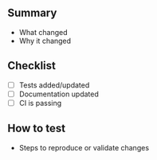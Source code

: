 <!-- Describe the purpose of this PR and any background needed to review it. -->

## Summary

- What changed
- Why it changed

## Checklist
- [ ] Tests added/updated
- [ ] Documentation updated
- [ ] CI is passing

## How to test
- Steps to reproduce or validate changes

